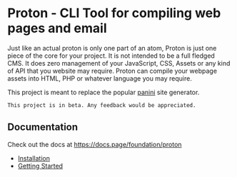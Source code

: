 # Proton - CLI Tool for compiling web pages and email

Just like an actual proton is only one part of an atom, Proton is just one piece of the core for your project. It is not intended to be a full fledged CMS. It does zero management of your JavaScript, CSS, Assets or any kind of API that you website may require. Proton can compile your webpage assets into HTML, PHP or whatever language you may require.

This project is meant to replace the popular [panini](https://github.com/foundation/panini) site generator.

```
This project is in beta. Any feedback would be appreciated.
```

## Documentation

Check out the docs at <https://docs.page/foundation/proton>

* [Installation](https://docs.page/foundation/proton/install)
* [Getting Started](https://docs.page/foundation/proton/getting-started)
